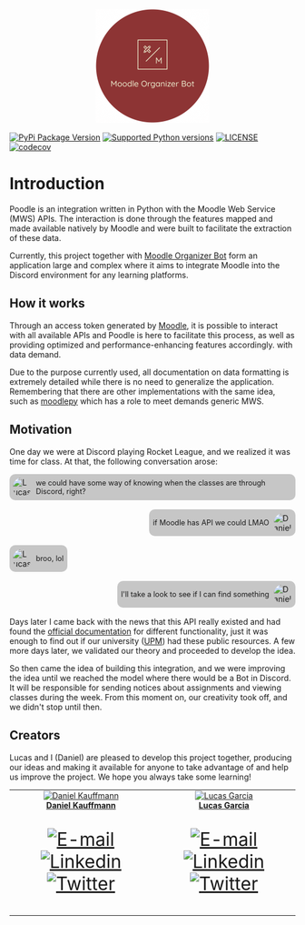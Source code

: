 <p align="center">
    <a href="https://github.com/danielkauffmann/poodle">
        <img src="/images/rlogo.png" width="200" height="200" alt="Moodle Organizer Bot" >
    </a>
</p>

[![PyPi Package Version](https://img.shields.io/pypi/v/poodle)](https://pypi.org/project/poodle/)
[![Supported Python versions](https://img.shields.io/pypi/pyversions/poodle)](https://pypi.org/project/poodle/)
[![LICENSE](https://img.shields.io/github/license/danielkauffmann/poodle)](https://github.com/danielkauffmann/poodle/blob/master/LICENSE)
[![codecov](https://codecov.io/gh/danielkauffmann/poodle/branch/main/graph/badge.svg?token=D7OI3GWKRT)](https://codecov.io/gh/danielkauffmann/poodle)


# Introduction
Poodle is an integration written in Python with the Moodle Web Service (MWS) APIs. The interaction is done through the
features mapped and made available natively by Moodle and were built to facilitate the extraction
of these data.

Currently, this project together with [Moodle Organizer Bot](https://github.com/lsglucas/mob) form an application
large and complex where it aims to integrate Moodle into the Discord environment for any learning platforms.


## How it works
Through an access token generated by [Moodle](https://moodle.org/), it is possible to interact with all available APIs
and Poodle is here to facilitate this process, as well as providing optimized and performance-enhancing features accordingly.
with data demand.

Due to the purpose currently used, all documentation on data formatting is extremely
detailed while there is no need to generalize the application. Remembering that there are other implementations with the
same idea, such as [moodlepy](https://github.com/hexatester/moodlepy) which has a role to meet demands
generic MWS.


## Motivation
One day we were at Discord playing Rocket League, and we realized it was time for class.
At that, the following conversation arose:

[comment]: <> (Lucas, 1)
<div style="display: flex; width: fit-content; margin-bottom: 1rem; padding: .4rem; background-color: rgba(70, 70, 70, 0.3); border-radius: 10px;">
    <img style="border-radius: 50%" src="https://avatars.githubusercontent.com/u/61513630?v=4" width="32px;" alt="Lucas"/>
    <div style="align-self: center; margin-left: .5rem; font-size: .8rem">
        we could have some way of knowing when the classes are through Discord, right?
    </div>
</div>

[comment]: <> (Daniel, 1)
<div style="display: flex; width: fit-content; margin-left: auto; margin-bottom: 1rem; padding: .4rem; background-color: rgba(70, 70, 70, 0.3); border-radius: 10px;">
    <div style="align-self: center; margin-right: .5rem; font-size: .8rem">
        if Moodle has API we could LMAO
    </div>
    <img style="border-radius: 50%" src="https://avatars.githubusercontent.com/u/62577994?v=4" width="32px;" alt="Daniel"/>
</div>

[comment]: <> (Lucas, 2)
<div style="display: flex; width: fit-content; margin-bottom: 1rem; padding: .4rem; background-color: rgba(70, 70, 70, 0.3); border-radius: 10px;">
    <img style="border-radius: 50%" src="https://avatars.githubusercontent.com/u/61513630?v=4" width="32px;" alt="Lucas"/>
    <div style="align-self: center; margin-left: .5rem; font-size: .8rem">
        broo, lol
    </div>
</div>

[comment]: <> (Daniel, 2)
<div style="display: flex; width: fit-content; margin-left: auto; margin-bottom: 1rem; padding: .4rem; background-color: rgba(70, 70, 70, 0.3); border-radius: 10px;">
    <div style="align-self: center; margin-right: .5rem; font-size: .8rem">
        I'll take a look to see if I can find something
    </div>
    <img style="border-radius: 50%" src="https://avatars.githubusercontent.com/u/62577994?v=4" width="32px;" alt="Daniel"/>
</div>

Days later I came back with the news that this API really existed and had found the
[official documentation](https://docs.moodle.org/dev/Web_service_API_functions) for different functionality, just
it was enough to find out if our university ([UPM](https://www.mackenzie.br/)) had these public resources.
A few more days later, we validated our theory and proceeded to develop the idea.

So then came the idea of building this integration, and we were improving the idea until we reached the model where 
there would be a Bot in Discord.
It will be responsible for sending notices about assignments and viewing classes during the week.
From this moment on, our creativity took off, and we didn't stop until then.

## Creators
Lucas and I (Daniel) are pleased to develop this project together, producing our ideas and making it available
for anyone to take advantage of and help us improve the project. We hope you always take some learning!

<table>
  <tr>
    <td align="center">
      <a href="https://github.com/danielkauffmann">
        <img src="https://avatars.githubusercontent.com/u/62577994?v=4" width="150px;" alt="Daniel Kauffmann"/>
        <br />
        <a href="https://github.com/danielkauffmann">
          <b>Daniel Kauffmann</b>
        </a>
        <br />
        <p style="font-size: 2rem">
          <a href="mailto:vkdaniel@icloud.com">
            <img src="https://img.icons8.com/emoji/32/000000/envelope-.png" alt="E-mail"/>
          </a>
          <a href="https://www.linkedin.com/in/danielkauffmann">
            <img src="https://img.icons8.com/color/32/000000/linkedin.png" alt="Linkedin"/>
          </a>
          <a href="https://twitter.com/danieldowombo">
            <img src="https://img.icons8.com/fluency/32/000000/twitter--v3.png" alt="Twitter"/>
          </a>
        </p>
      </a>
    </td>
    <td align="center">
      <a href="https://github.com/lsglucas">
        <img src="https://avatars.githubusercontent.com/u/61513630?v=4" width="150px;" alt="Lucas Garcia"/>
        <br />
        <a href="https://github.com/lsglucas">
          <b>Lucas Garcia</b>
        </a>
        <br />
        <p style="font-size: 2rem">
          <a href="mailto:lsglucas@pm.me">
            <img src="https://img.icons8.com/emoji/32/000000/envelope-.png" alt="E-mail"/>
          </a>
          <a href="https://www.linkedin.com/in/lsglucas">
            <img src="https://img.icons8.com/color/32/000000/linkedin.png" alt="Linkedin"/>
          </a>
          <a href="https://twitter.com/lsglucass">
            <img src="https://img.icons8.com/fluency/32/000000/twitter--v3.png" alt="Twitter"/>
          </a>
        </p>
      </a>
    </td>
  </tr>
</table>
